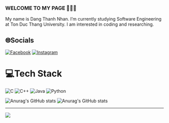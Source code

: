 ### WELCOME TO MY PAGE 👋👋👋
My name is Dang Thanh Nhan. I’m currently studying Software Engineering at Ton Duc Thang University. I am interested in coding and researching. 

## 🌐Socials
[![Facebook](https://img.shields.io/badge/Facebook-%231877F2.svg?logo=Facebook&logoColor=white)](https://facebook.com/https://www.facebook.com/profile.php?id=100086652585752) [![Instagram](https://img.shields.io/badge/Instagram-%23E4405F.svg?logo=Instagram&logoColor=white)](https://instagram.com/https://www.instagram.com/nhandawng.15/) 

# 💻Tech Stack
![C](https://img.shields.io/badge/c-%2300599C.svg?style=flat&logo=c&logoColor=white) ![C++](https://img.shields.io/badge/c++-%2300599C.svg?style=flat&logo=c%2B%2B&logoColor=white) ![Java](https://img.shields.io/badge/java-%23ED8B00.svg?style=flat&logo=java&logoColor=white) ![Python](https://img.shields.io/badge/python-3670A0?style=flat&logo=python&logoColor=ffdd54)

![Anurag's GitHub stats](https://github-readme-stats.vercel.app/api?username=nhandang02&theme=holi&show_icons=true)
![Anurag's GitHub stats](https://github-readme-stats.vercel.app/api?username=nhandang02&show_icons=true&bg_color=00000000)

---
[![](https://visitcount.itsvg.in/api?id=nhandang02&icon=0&color=0)](https://visitcount.itsvg.in)

